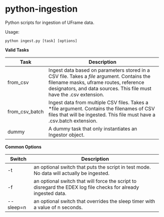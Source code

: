 # python-ingestion
Python scripts for ingestion of UFrame data.

Usage:

    python ingest.py [task] [options]

**Valid Tasks**

| Task           | Description |
| -------------- | ----------- |
| from_csv       | Ingest data based on parameters stored in a CSV file. Takes a *file* argument. Contains the filename masks, uframe routes, reference designators, and data sources. This file must have the .csv extension. |
| from_csv_batch | Ingest data from multiple CSV files. Takes a *file argument. Contains the filenames of CSV files that will be ingested. This file must have a .csv.batch extension.|
| dummy          | A dummy task that only instantiates an Ingestor object. |

**Common Options**

| Switch    | Description |
| --------- | ----------- |
| -t        | an optional switch that puts the script in test mode. No data will actually be ingested.|
| -f        | an optional switch that will force the script to disregard the EDEX log file checks for already ingested data. |
| --sleep=n | an optional switch that overrides the sleep timer with a value of n seconds. |


